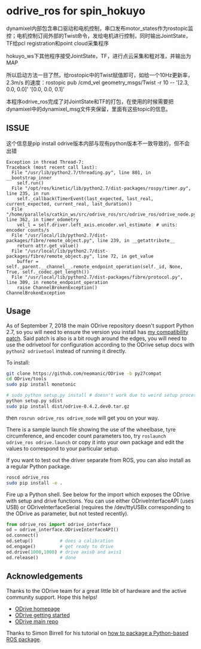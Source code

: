 # odrive_ros for spin_hokuyo

dynamixel内部包含串口驱动和电机控制，串口发布motor_states作为rostopic监控；电机控制订阅外部的Twist命令，发给电机进行控制，同时输出JointState，TF给pcl registration和point cloud采集程序

hokuyo_ws下其他程序接受JointState，TF，进行点云采集和粗对准，并输出为MAP

所以启动方法一目了然，给rostopic中的Twist赋值即可，如给一个10Hz更新率，2.3m/s 的速度：rostopic pub /cmd_vel geometry_msgs/Twist -r 10 -- '[2.3, 0.0, 0.0]' '[0.0, 0.0, 0.1]'

本程序odrive_ros完成了对JointState和TF的打包，在使用的时候需要把dynamixel中的dynamixel_msg文件夹保留，里面有这些topic的信息。

## ISSUE
这个信息是pip install odrive版本内部与现有python版本不一致导致的，但不会出错
```
Exception in thread Thread-7:
Traceback (most recent call last):
  File "/usr/lib/python2.7/threading.py", line 801, in __bootstrap_inner
    self.run()
  File "/opt/ros/kinetic/lib/python2.7/dist-packages/rospy/timer.py", line 235, in run
    self._callback(TimerEvent(last_expected, last_real, current_expected, current_real, last_duration))
  File "/home/parallels/catkin_ws/src/odrive_ros/src/odrive_ros/odrive_node.py", line 362, in timer_odometry
    vel_l = self.driver.left_axis.encoder.vel_estimate  # units: encoder counts/s
  File "/usr/local/lib/python2.7/dist-packages/fibre/remote_object.py", line 239, in __getattribute__
    return attr.get_value()
  File "/usr/local/lib/python2.7/dist-packages/fibre/remote_object.py", line 72, in get_value
    buffer = self._parent.__channel__.remote_endpoint_operation(self._id, None, True, self._codec.get_length())
  File "/usr/local/lib/python2.7/dist-packages/fibre/protocol.py", line 309, in remote_endpoint_operation
    raise ChannelBrokenException()
ChannelBrokenException
```
## Usage

As of September 7, 2018 the main ODrive repository doesn't support Python 2.7, so you will need to ensure the version you install has [my compatibility patch](https://github.com/madcowswe/ODrive/pull/199). Said patch is also is a bit rough around the edges, you will need to use the odrivetool for configuration according to the ODrive setup docs with `python2 odrivetool` instead of running it directly.

To install:
```sh
git clone https://github.com/neomanic/ODrive -b py27compat
cd ODrive/tools
sudo pip install monotonic

# sudo python setup.py install # doesn't work due to weird setup process, so do the following:
python setup.py sdist
sudo pip install dist/odrive-0.4.2.dev0.tar.gz
```

then `rosrun odrive_ros odrive_node` will get you on your way. 

There is a sample launch file showing the use of the wheelbase, tyre circumference, and encoder count parameters too, try `roslaunch odrive_ros odrive.launch` or copy it into your own package and edit the values to correspond to your particular setup.

If you want to test out the driver separate from ROS, you can also install as a regular Python package.

```sh
roscd odrive_ros
sudo pip install -e .
```

Fire up a Python shell. See below for the import which exposes the ODrive with setup and drive functions. You can use either ODriveInterfaceAPI (uses USB) or ODriveInterfaceSerial (requires the /dev/ttyUSBx corresponding to the ODrive as parameter, but not tested recently).

```python
from odrive_ros import odrive_interface
od = odrive_interface.ODriveInterfaceAPI()
od.connect()
od.setup()          # does a calibration
od.engage()         # get ready to drive
od.drive(1000,1000) # drive axis0 and axis1
od.release()        # done
```

## Acknowledgements

Thanks to the ODrive team for a great little bit of hardware and the active community support. Hope this helps!

- [ODrive homepage](https://odriverobotics.com)
- [ODrive getting started](https://docs.odriverobotics.com)
- [ODrive main repo](https://github.com/madcowswe/ODrive)

Thanks to Simon Birrell for his tutorial on [how to package a Python-based ROS package](http://www.artificialhumancompanions.com/structure-python-based-ros-package/).

